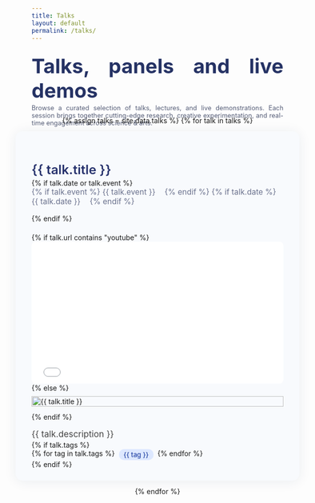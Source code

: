 ```yaml
---
title: Talks
layout: default
permalink: /talks/
---
```


<section class="talks-intro">
  <h1>Talks, panels and live demos</h1>
  <div class="research-intro">
  <p>Browse a curated selection of talks, lectures, and live demonstrations. Each session brings together cutting-edge research, creative experimentation, and real-time engagement across science & arts.</p>
  </div>


</section>

<div class="vertical-talks-section">
  {% assign talks = site.data.talks %}
  {% for talk in talks %}
    <article class="talk-card">
      <div class="talk-header">
        <h2 class="talk-title">{{ talk.title }}</h2>
        {% if talk.date or talk.event %}
          <div class="talk-meta">
            {% if talk.event %}
              <span class="talk-event">{{ talk.event }}</span>
            {% endif %}
            {% if talk.date %}
              <span class="talk-date">{{ talk.date }}</span>
            {% endif %}
          </div>
        {% endif %}
      </div>
      <div class="talk-video-container">
        {% if talk.url contains "youtube" %}
          <div class="video-responsive">
            <iframe src="{{ talk.url }}" title="{{ talk.title }}"
              frameborder="0" allowfullscreen></iframe>
          </div>
        {% else %}
        <div class="talk-video-container">
        <a href="{{ talk.url }}">
          <img src="{{ talk.url }}" alt="{{ talk.title }}" style="width:100%;height:100%;object-fit:cover;">
        </a>
      </div>
        {% endif %}
      </div>
      <p class="talk-description">
        {{ talk.description }}
      </p>
      {% if talk.tags %}
        <ul class="talk-tags">
          {% for tag in talk.tags %}
            <li>{{ tag }}</li>
          {% endfor %}
        </ul>
      {% endif %}
    </article>
  {% endfor %}
</div>

<style>
.talks-intro {
  max-width: 700px;
  margin: -2rem auto -2.5rem auto; /* Reduce bottom margin */
  text-align: justify;
  color: #253264;
}
.talks-intro h1 {
  font-size: 2.5rem;
  margin-bottom: .15rem; /* Even smaller gap */
  font-weight: 700;
}
.talks-intro p {
  font-size: 0.8rem;
  color: #555d77;
  margin: 0 auto 0.0rem auto; /* Add slight bottom margin for separation, or set to 0 */
}

.vertical-talks-section {
  display: flex;
  flex-direction: column;
  gap: 0.8rem; /* Minimum vertical spacing between cards */
  align-items: center;
  width: 100%;
  max-width: 900px;
  margin: auto;
  padding: 1.2rem 0 0 0; /* Top padding small; no bottom padding */
}
.talk-card {
  background: #f8fafd;
  border-radius: 14px;
  box-shadow: 0 2px 24px rgba(22,48,95,.08);
  padding: 1.6rem 2rem 1.5rem 2rem;
  width: 100%;
  max-width: 700px;
  display: flex;
  flex-direction: column;
  align-items: flex-start;
  transition: box-shadow 0.13s, transform 0.13s;
}
.talk-card:hover {
  box-shadow: 0 8px 32px rgba(22,48,95,.13);
  transform: translateY(-2px) scale(1.01);
}
.talk-header {
  width: 100%;
  margin-bottom: .8rem;
}
.talk-title {
  font-size: 1.6rem;
  font-weight: 600;
  margin-bottom: .2rem;
  color: #27326d;
}
.talk-meta {
  color: #6b728e;
  font-size: .97rem;
  margin-bottom: 1rem;
}
.talk-meta span {
  margin-right: 0.9em;
}
.talk-video-container {
  width: 100%;
  margin: 0.5rem 0 0.8rem 0;
}
.video-responsive {
  position: relative;
  padding-bottom: 56.25%;
  height: 0;
  width: 100%;
  overflow: hidden;
  border-radius: 8px;
}
.video-responsive iframe {
  position: absolute;
  top: 0; left: 0;
  width: 100%; height: 100%;
  border: 0;
}
.talk-description {
  margin-top: .08rem;
  margin-bottom: 0.2rem;
  font-size: 1.08rem;
  color: #444;
}
.talk-tags {
  list-style: none;
  margin: 0; padding: 0;
  display: flex;
  flex-wrap: wrap;
  gap: .6em;
}
.talk-tags li {
  background: #dde8ff;
  color: #2746a6;
  padding: .24em .7em;
  border-radius: 10px;
  font-size: .94em;
  font-weight: 500;
}

/* Mobile styling */
@media (max-width: 900px) {
  .vertical-talks-section, .talk-card, .talks-intro {
    max-width: 99vw;
    padding: 1rem;
  }
}
@media (max-width: 600px) {
  .talk-card {
    padding: 1rem .5rem;
  }
}
@media (max-width: 900px) {
  .vertical-talks-section, .talk-card, .talks-intro {
    max-width: 100vw;
    width: 100vw;
    padding: 0;
    margin: 0 auto;
  }
  .talk-card iframe,
  .video-responsive iframe {
    width: 100vw !important;
    max-width: 100vw !important;
    height: 250px;
  }
}
body, html {
  overflow-x: hidden;
}
</style>
